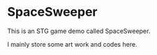 # SpaceSweeper

This is an STG game demo called SpaceSweeper.

I mainly store some art work and codes here.
